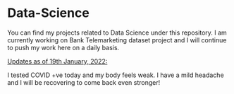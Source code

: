 # Data-Science
You can find my projects related to Data Science under this repository.
I am currently working on Bank Telemarketing dataset project and I will continue to push my work here on a daily basis.

<u>Updates as of 19th January, 2022:</u>

I tested COVID +ve today and my body feels weak. I have a mild headache and I will be recovering to come back even stronger!
